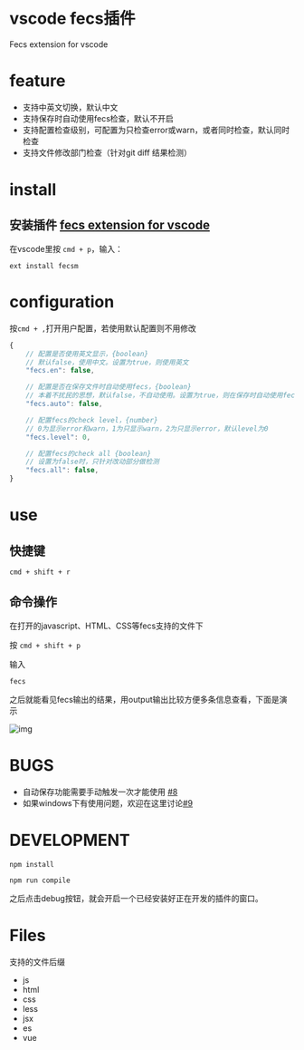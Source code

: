 # vscode fecs插件
Fecs extension for vscode

# feature
 - 支持中英文切换，默认中文
 - 支持保存时自动使用fecs检查，默认不开启
 - 支持配置检查级别，可配置为只检查error或warn，或者同时检查，默认同时检查
 - 支持文件修改部门检查（针对git diff 结果检测）
 
# install
## 安装插件 [fecs extension for vscode](https://marketplace.visualstudio.com/items?itemName=swxy.fecsm&showReviewDialog=true)
在vscode里按 ```cmd + p```，输入：
```
ext install fecsm
```

# configuration

按```cmd + ,```打开用户配置，若使用默认配置则不用修改

```javascript
{
    // 配置是否使用英文显示，{boolean}
    // 默认false，使用中文。设置为true，则使用英文
    "fecs.en": false,

    // 配置是否在保存文件时自动使用fecs，{boolean}
    // 本着不扰民的思想，默认false，不自动使用。设置为true，则在保存时自动使用fecs
    "fecs.auto": false,

    // 配置fecs的check level，{number}
    // 0为显示error和warn，1为只显示warn，2为只显示error，默认level为0
    "fecs.level": 0,

    // 配置fecs的check all {boolean}
    // 设置为false时，只针对改动部分做检测
    "fecs.all": false,
}
```
# use 

## 快捷键
```cmd + shift + r```

## 命令操作
在打开的javascript、HTML、CSS等fecs支持的文件下

按 ```cmd + shift + p```

输入
```
fecs
```
之后就能看见fecs输出的结果，用output输出比较方便多条信息查看，下面是演示


![img](imges/fecs1.gif)

# BUGS

- 自动保存功能需要手动触发一次才能使用 [#8](https://github.com/MarxJiao/VScode-fecs/issues/8)
- 如果windows下有使用问题，欢迎在这里讨论[#9](https://github.com/MarxJiao/VScode-fecs/issues/9)

# DEVELOPMENT

```shell
npm install
```
```shell
npm run compile
```
之后点击debug按钮，就会开启一个已经安装好正在开发的插件的窗口。

# Files

支持的文件后缀
- js
- html
- css
- less
- jsx
- es
- vue